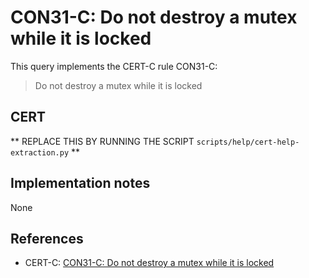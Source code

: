 # CON31-C: Do not destroy a mutex while it is locked

This query implements the CERT-C rule CON31-C:

> Do not destroy a mutex while it is locked


## CERT

** REPLACE THIS BY RUNNING THE SCRIPT `scripts/help/cert-help-extraction.py` **

## Implementation notes

None

## References

* CERT-C: [CON31-C: Do not destroy a mutex while it is locked](https://wiki.sei.cmu.edu/confluence/display/c)

